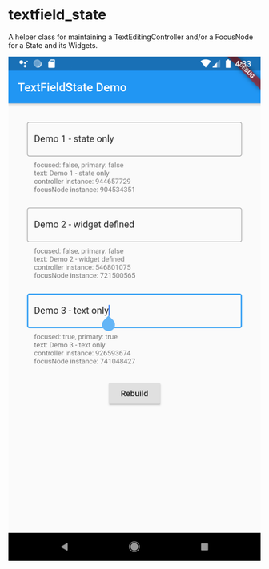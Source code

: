 # textfield_state

A helper class for maintaining a TextEditingController and/or a FocusNode for a State and its Widgets.

![example](https://github.com/defy-logic/textfield_state/blob/master/doc/example.png)
